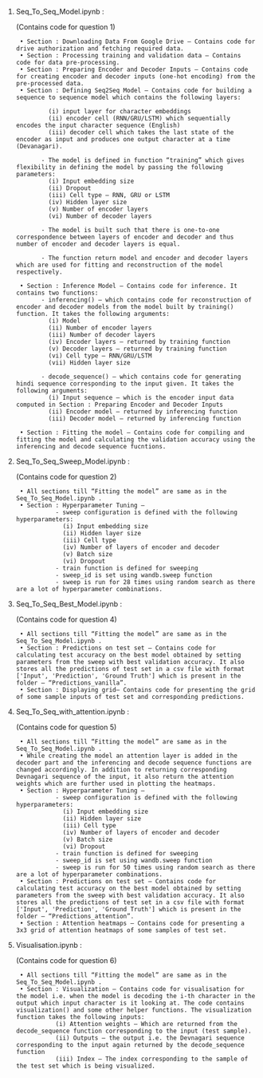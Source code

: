 1) Seq_To_Seq_Model.ipynb :

    (Contains code for question 1)

        • Section : Downloading Data From Google Drive – Contains code for drive authorization and fetching required data.
        • Section : Processing training and validation data – Contains code for data pre-processing.
        • Section : Preparing Encoder and Decoder Inputs – Contains code for creating encoder and decoder inputs (one-hot encoding) from the pre-processed data.
        • Section : Defining Seq2Seq Model – Contains code for building a sequence to sequence model which contains the following layers: 

                (i) input layer for character embeddings 
                (ii) encoder cell (RNN/GRU/LSTM) which sequentially encodes the input character sequence (English)
                (iii) decoder cell which takes the last state of the encoder as input and produces one output character at a time (Devanagari).

              - The model is defined in function “training” which gives flexibility in defining the model by passing the following parameters:
                (i) Input embedding size
                (ii) Dropout
                (iii) Cell type – RNN, GRU or LSTM
                (iv) Hidden layer size
                (v) Number of encoder layers
                (vi) Number of decoder layers

              - The model is built such that there is one-to-one correspondence between layers of encoder and decoder and thus number of encoder and decoder layers is equal.

              - The function return model and encoder and decoder layers which are used for fitting and reconstruction of the model respectively.

        • Section : Inference Model – Contains code for inference. It contains two functions:
              - inferencing() – which contains code for reconstruction of encoder and decoder models from the model built by training() function. It takes the following arguments:
                (i) Model
                (ii) Number of encoder layers
                (iii) Number of decoder layers
                (iv) Encoder layers – returned by training function
                (v) Decoder layers – returned by training function
                (vi) Cell type – RNN/GRU/LSTM
                (vii) Hidden layer size

              - decode_sequence() – which contains code for generating hindi sequence corresponding to the input given. It takes the following arguments:
                (i) Input sequence – which is the encoder input data computed in Section : Preparing Encoder and Decoder Inputs
                (ii) Encoder model – returned by inferencing function
                (iii) Decoder model – returned by inferencing function

        • Section : Fitting the model – Contains code for compiling and fitting the model and calculating the validation accuracy using the inferencing and decode sequence fucntions.


2) Seq_To_Seq_Sweep_Model.ipynb :

    (Contains code for question 2)

        • All sections till “Fitting the model” are same as in the Seq_To_Seq_Model.ipynb .
        • Section : Hyperparameter Tuning – 
                  - sweep configuration is defined with the following hyperparameters:
                    (i) Input embedding size
                    (ii) Hidden layer size
                    (iii) Cell type
                    (iv) Number of layers of encoder and decoder 
                    (v) Batch size
                    (vi) Dropout
                  - train function is defined for sweeping
                  - sweep_id is set using wandb.sweep function
                  - sweep is run for 28 times using random search as there are a lot of hyperparameter combinations.


3) Seq_To_Seq_Best_Model.ipynb :

    (Contains code for question 4)

        • All sections till “Fitting the model” are same as in the Seq_To_Seq_Model.ipynb .
        • Section : Predictions on test set – Contains code for calculating test accuracy on the best model obtained by setting parameters from the sweep with best validation accuracy. It also stores all the predictions of test set in a csv file with format ['Input', 'Prediction', 'Ground Truth'] which is present in the folder – “Predictions_vanilla”.
        • Section : Displaying grid– Contains code for presenting the grid of some sample inputs of test set and corresponding predictions.


4) Seq_To_Seq_with_attention.ipynb :

    (Contains code for question 5)

        • All sections till “Fitting the model” are same as in the Seq_To_Seq_Model.ipynb .
        • While creating the model an attention layer is added in the decoder part and the inferencing and decode sequence functions are changed accordingly. In addition to returning corresponding Devnagari sequence of the input, it also return the attention weights which are further used in plotting the heatmaps.
        • Section : Hyperparameter Tuning – 
                  - sweep configuration is defined with the following hyperparameters:
                    (i) Input embedding size
                    (ii) Hidden layer size
                    (iii) Cell type
                    (iv) Number of layers of encoder and decoder 
                    (v) Batch size
                    (vi) Dropout
                  - train function is defined for sweeping
                  - sweep_id is set using wandb.sweep function
                  - sweep is run for 50 times using random search as there are a lot of hyperparameter combinations.
        • Section : Predictions on test set – Contains code for calculating test accuracy on the best model obtained by setting parameters from the sweep with best validation accuracy. It also stores all the predictions of test set in a csv file with format ['Input', 'Prediction', 'Ground Truth'] which is present in the folder – “Predictions_attention”.
        • Section : Attention heatmaps – Contains code for presenting a 3x3 grid of attention heatmaps of some samples of test set.


5) Visualisation.ipynb :

    (Contains code for question 6)

        • All sections till “Fitting the model” are same as in the Seq_To_Seq_Model.ipynb .
        • Section : Visualization – Contains code for visualisation for the model i.e. when the model is decoding the i-th character in the output which input character is it looking at. The code contains visualization() and some other helper functions. The visualization function takes the following inputs:
                  (i) Attention weights – Which are returned from the decode_sequence function corresponding to the input (test sample).
                  (ii) Outputs – the output i.e. the Devnagari sequence corresponding to the input again returned by the decode_sequence function
                  (iii) Index – The index corresponding to the sample of the test set which is being visualized.


